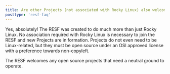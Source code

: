 ```yaml
---
title: Are other Projects (not associated with Rocky Linux) also welcome to join the RESF?
posttype: 'resf-faq'
---
```


Yes, absolutely! The RESF was created to do much more than just Rocky Linux. No association required with Rocky Linux is necessary to join the RESF and new Projects are in formation. Projects do not even need to be Linux-related, but they must be open source under an OSI approved license with a preference towards non-copyleft.

The RESF welcomes any open source projects that need a neutral ground to operate.
